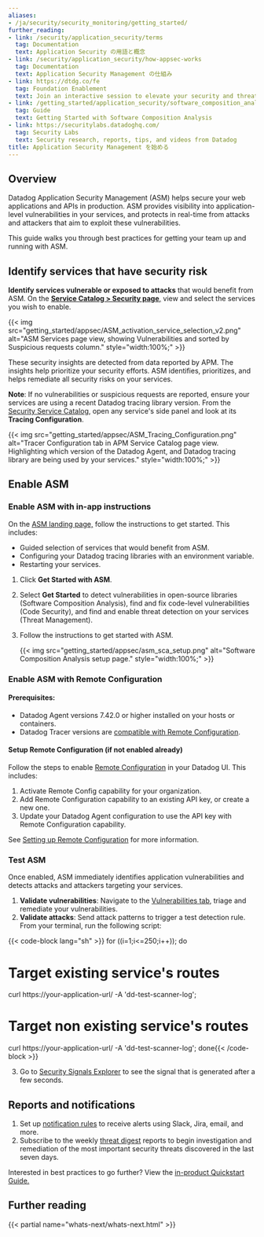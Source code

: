 ```yaml
---
aliases:
- /ja/security/security_monitoring/getting_started/
further_reading:
- link: /security/application_security/terms
  tag: Documentation
  text: Application Security の用語と概念
- link: /security/application_security/how-appsec-works
  tag: Documentation
  text: Application Security Management の仕組み
- link: https://dtdg.co/fe
  tag: Foundation Enablement
  text: Join an interactive session to elevate your security and threat detection
- link: /getting_started/application_security/software_composition_analysis
  tag: Guide
  text: Getting Started with Software Composition Analysis
- link: https://securitylabs.datadoghq.com/
  tag: Security Labs
  text: Security research, reports, tips, and videos from Datadog
title: Application Security Management を始める
---
```


## Overview

Datadog Application Security Management (ASM) helps secure your web applications and APIs in production. ASM provides visibility into application-level vulnerabilities in your services, and protects in real-time from attacks and attackers that aim to exploit these vulnerabilities.

This guide walks you through best practices for getting your team up and running with ASM.

## Identify services that have security risk


**Identify services vulnerable or exposed to attacks** that would benefit from ASM. On the [**Service Catalog > Security page**,][1] view and select the services you wish to enable.

{{< img src="getting_started/appsec/ASM_activation_service_selection_v2.png" alt="ASM Services page view, showing Vulnerabilities and sorted by Suspicious requests column." style="width:100%;" >}}

These security insights are detected from data reported by APM. The insights help prioritize your security efforts. ASM identifies, prioritizes, and helps remediate all security risks on your services.

**Note**: If no vulnerabilities or suspicious requests are reported, ensure your services are using a recent Datadog tracing library version. From the [Security Service Catalog][2], open any service's side panel and look at its **Tracing Configuration**.


{{< img src="getting_started/appsec/ASM_Tracing_Configuration.png" alt="Tracer Configuration tab in APM Service Catalog page view. Highlighting which version of the Datadog Agent, and Datadog tracing library are being used by your services." style="width:100%;" >}}


## Enable ASM

### Enable ASM with in-app instructions

On the [ASM landing page,][18] follow the instructions to get started. This includes:
- Guided selection of services that would benefit from ASM.
- Configuring your Datadog tracing libraries with an environment variable.
- Restarting your services. </br>

1. Click **Get Started with ASM**.
2. Select **Get Started** to detect vulnerabilities in open-source libraries (Software Composition Analysis), find and fix code-level vulnerabilities (Code Security), and find and enable threat detection on your services (Threat Management).
3. Follow the instructions to get started with ASM.

   {{< img src="getting_started/appsec/asm_sca_setup.png" alt="Software Composition Analysis setup page." style="width:100%;" >}}


### Enable ASM with Remote Configuration
#### Prerequisites:
- Datadog Agent versions 7.42.0 or higher installed on your hosts or containers.
- Datadog Tracer versions are [compatible with Remote Configuration][17].

#### Setup Remote Configuration (if not enabled already)
  Follow the steps to enable [Remote Configuration][17] in your Datadog UI. This includes:
  1. Activate Remote Config capability for your organization.
  2. Add Remote Configuration capability to an existing API key, or create a new one.
  3. Update your Datadog Agent configuration to use the API key with Remote Configuration capability.

  See [Setting up Remote Configuration][21] for more information.

### Test ASM
Once enabled, ASM immediately identifies application vulnerabilities and detects attacks and attackers targeting your services.

1. **Validate vulnerabilities**: Navigate to the [Vulnerabilities tab][14], triage and remediate your vulnerabilities.
2. **Validate attacks**: Send attack patterns to trigger a test detection rule. From your terminal, run the following script:

  {{< code-block lang="sh" >}}
  for ((i=1;i<=250;i++)); do
  # Target existing service's routes
  curl https://your-application-url/<EXISTING ROUTE> -A
  'dd-test-scanner-log';
  # Target non existing service's routes
  curl https://your-application-url/<NON-EXISTING ROUTE> -A
  'dd-test-scanner-log';
  done{{< /code-block >}}

3. Go to [Security Signals Explorer][6] to see the signal that is generated after a few seconds.

## Reports and notifications

1. Set up [notification rules][23] to receive alerts using Slack, Jira, email, and more.
3. Subscribe to the weekly [threat digest][22] reports to begin investigation and remediation of the most important security threats discovered in the last seven days. 


Interested in best practices to go further? View the [in-product Quickstart Guide.][19]

## Further reading

{{< partial name="whats-next/whats-next.html" >}}

[1]: https://app.datadoghq.com/services?&lens=Security
[2]: https://app.datadoghq.com/services?hostGroup=%2A&lens=Security
[3]: /ja/security/application_security/threats/library_configuration/#configuring-a-client-ip-header
[4]: /ja/security/application_security/how-appsec-works/
[5]: /ja/security/application_security/threats/add-user-info/
[6]: https://app.datadoghq.com/security?query=%40workflow.rule.type%3A%22Application%20Security%22&column=time&order=desc&product=appsec&view=signal&viz=stream&start=1674824351640&end=1675429151640&paused=false
[7]: https://app.datadoghq.com/security/appsec
[8]: https://app.datadoghq.com/security/appsec/traces
[9]: /ja/security/application_security/threats/library_configuration/#exclude-specific-parameters-from-triggering-detections
[10]: https://app.datadoghq.com/security/appsec/reports-configuration
[11]: https://app.datadoghq.com/security/configuration/notification-rules
[12]: /ja/security/notifications/rules/
[13]: /ja/security/application_security/risk_management
[14]: https://app.datadoghq.com/security/appsec/vm?&group=vulnerability
[15]: https://docs.datadoghq.com/ja/agent/guide/how_remote_config_works/?tab=configurationyamlfile#overview
[17]: https://app.datadoghq.com/organization-settings/remote-config
[18]: https://app.datadoghq.com/security/appsec/landing
[19]: https://app.datadoghq.com/security/configuration/asm/onboarding
[20]: /ja/getting_started/application_security/#setup-asm
[21]: /ja/agent/remote_config?tab=configurationyamlfile#setup
[22]: https://app.datadoghq.com/security/configuration/reports
[23]: https://app.datadoghq.com/security/configuration/notification-rules